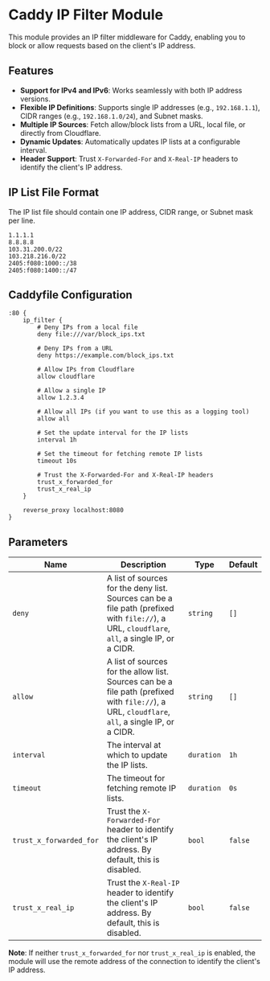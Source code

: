 # Caddy IP Filter Module

This module provides an IP filter middleware for Caddy, enabling you to block or allow requests based on the client's IP address.

## Features

- **Support for IPv4 and IPv6**: Works seamlessly with both IP address versions.
- **Flexible IP Definitions**: Supports single IP addresses (e.g., `192.168.1.1`), CIDR ranges (e.g., `192.168.1.0/24`), and Subnet masks.
- **Multiple IP Sources**: Fetch allow/block lists from a URL, local file, or directly from Cloudflare.
- **Dynamic Updates**: Automatically updates IP lists at a configurable interval.
- **Header Support**: Trust `X-Forwarded-For` and `X-Real-IP` headers to identify the client's IP address.

## IP List File Format

The IP list file should contain one IP address, CIDR range, or Subnet mask per line.

```
1.1.1.1
8.8.8.8
103.31.200.0/22
103.218.216.0/22
2405:f080:1000::/38
2405:f080:1400::/47
```

## Caddyfile Configuration

```caddyfile
:80 {
    ip_filter {
        # Deny IPs from a local file
        deny file:///var/block_ips.txt

        # Deny IPs from a URL
        deny https://example.com/block_ips.txt

        # Allow IPs from Cloudflare
        allow cloudflare

        # Allow a single IP
        allow 1.2.3.4

        # Allow all IPs (if you want to use this as a logging tool)
        allow all
        
        # Set the update interval for the IP lists
        interval 1h
        
        # Set the timeout for fetching remote IP lists
        timeout 10s
        
        # Trust the X-Forwarded-For and X-Real-IP headers
        trust_x_forwarded_for
        trust_x_real_ip
    }

    reverse_proxy localhost:8080
}
```

## Parameters

| Name                  | Description                                                                                                | Type     | Default    |
|-----------------------|------------------------------------------------------------------------------------------------------------|----------|------------|
| `deny`                | A list of sources for the deny list. Sources can be a file path (prefixed with `file://`), a URL, `cloudflare`, `all`, a single IP, or a CIDR. | `string` | `[]`       |
| `allow`               | A list of sources for the allow list. Sources can be a file path (prefixed with `file://`), a URL, `cloudflare`, `all`, a single IP, or a CIDR. | `string` | `[]`       |
| `interval`            | The interval at which to update the IP lists.                                                              | `duration` | `1h`       |
| `timeout`             | The timeout for fetching remote IP lists.                                                                  | `duration` | `0s`       |
| `trust_x_forwarded_for` | Trust the `X-Forwarded-For` header to identify the client's IP address. By default, this is disabled.      | `bool`   | `false`    |
| `trust_x_real_ip`     | Trust the `X-Real-IP` header to identify the client's IP address. By default, this is disabled.            | `bool`   | `false`    |

**Note**: If neither `trust_x_forwarded_for` nor `trust_x_real_ip` is enabled, the module will use the remote address of the connection to identify the client's IP address.